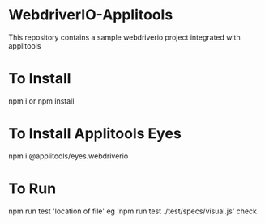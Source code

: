 # WebdriverIO-Applitools

This repository contains a sample webdriverio project integrated with applitools

# To Install

npm i or npm install

# To Install Applitools Eyes

npm i @applitools/eyes.webdriverio

# To Run

npm run test 'location of file' eg 'npm run test ./test/specs/visual.js'
check
